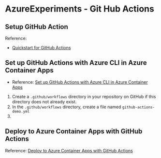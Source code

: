 # AzureExperiments - Git Hub Actions 

## Setup GitHub Action 
Reference:
* [Quickstart for GitHub Actions](https://docs.github.com/en/actions/quickstart)

## Set up GitHub Actions with Azure CLI in Azure Container Apps
* Reference: [Set up GitHub Actions with Azure CLI in Azure Container Apps](https://learn.microsoft.com/en-us/azure/container-apps/github-actions-cli?tabs=bash)

1. Create a `.github/workflows` directory in your repository on GitHub if this directory does not already exist.
2. In the `.github/workflows` directory, create a file named `github-actions-demo.yml`
3.  

## Deploy to Azure Container Apps with GitHub Actions
Reference: [Deploy to Azure Container Apps with GitHub Actions](https://learn.microsoft.com/en-us/azure/container-apps/github-actions)


